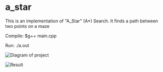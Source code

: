 # a_star
This is an implementation of "A_Star" (A*) Search.
It finds a path between two points on a maze

Compile:
$g++ main.cpp

Run:
./a.out

![Diagram of project](https://video.udacity-data.com/topher/2019/August/5d4a19a8_a-star-code-structure/a-star-code-structure.png)

![Result](https://imgur.com/OM9hli6.png)
